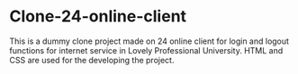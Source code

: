 # Clone-24-online-client
This is a dummy clone project made on 24 online client for login and logout functions for internet service in Lovely Professional University.
HTML and CSS are used for the developing the project.
